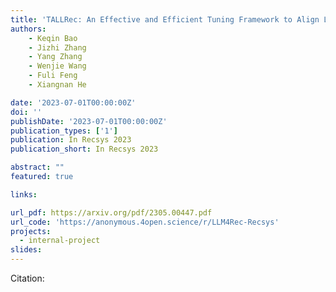 ```yaml
---
title: 'TALLRec: An Effective and Efficient Tuning Framework to Align Large Language Model with Recommendation'
authors:
	- Keqin Bao
	- Jizhi Zhang
	- Yang Zhang
	- Wenjie Wang
	- Fuli Feng 
	- Xiangnan He

date: '2023-07-01T00:00:00Z'
doi: ''
publishDate: '2023-07-01T00:00:00Z'
publication_types: ['1']
publication: In Recsys 2023 
publication_short: In Recsys 2023 

abstract: ""
featured: true

links:

url_pdf: https://arxiv.org/pdf/2305.00447.pdf
url_code: 'https://anonymous.4open.science/r/LLM4Rec-Recsys'
projects:
  - internal-project
slides:
---
```




Citation:
